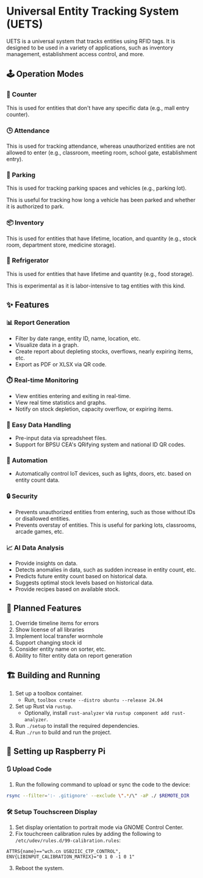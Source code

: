# Universal Entity Tracking System (UETS)

UETS is a universal system that tracks entities using RFID tags. It is designed to be used in a variety of applications, such as inventory management, establishment access control, and more.

## 🕹️ Operation Modes

### 🔢 Counter

This is used for entities that don't have any specific data (e.g., mall entry counter).

### 🕒 Attendance

This is used for tracking attendance, whereas unauthorized entities are not allowed to enter (e.g., classroom, meeting room, school gate, establishment entry).

### 🚗 Parking

This is used for tracking parking spaces and vehicles (e.g., parking lot).

This is useful for tracking how long a vehicle has been parked and whether it is authorized to park.

### 📦 Inventory

This is used for entities that have lifetime, location, and quantity (e.g., stock room, department store, medicine storage).

### 🧊 Refrigerator

This is used for entities that have lifetime and quantity (e.g., food storage).

This is experimental as it is labor-intensive to tag entities with this kind.

## ✨ Features

### 📊 Report Generation

- Filter by date range, entity ID, name, location, etc.
- Visualize data in a graph.
- Create report about depleting stocks, overflows, nearly expiring items, etc.
- Export as PDF or XLSX via QR code.

### ⏱️ Real-time Monitoring

- View entities entering and exiting in real-time.
- View real time statistics and graphs.
- Notify on stock depletion, capacity overflow, or expiring items.

### 🧾 Easy Data Handling

- Pre-input data via spreadsheet files.
- Support for BPSU CEA's QRifying system and national ID QR codes.

### 🤖 Automation

- Automatically control IoT devices, such as lights, doors, etc. based on entity count data.

### 🔒 Security

- Prevents unauthorized entities from entering, such as those without IDs or disallowed entities.
- Prevents overstay of entities. This is useful for parking lots, classrooms, arcade games, etc.

### 📈 AI Data Analysis

- Provide insights on data.
- Detects anomalies in data, such as sudden increase in entity count, etc.
- Predicts future entity count based on historical data.
- Suggests optimal stock levels based on historical data.
- Provide recipes based on available stock.

## 🚀 Planned Features

1. Override timeline items for errors
2. Show license of all libraries
3. Implement local transfer wormhole
4. Support changing stock id
5. Consider entity name on sorter, etc.
6. Ability to filter entity data on report generation

## 🏗️ Building and Running

1. Set up a toolbox container.
   - Run, `toolbox create --distro ubuntu --release 24.04`
2. Set up Rust via `rustup`.
   - Optionally, install `rust-analyzer` via `rustup component add rust-analyzer`.
3. Run `./setup` to install the required dependencies.
4. Run `./run` to build and run the project.

## 🔌 Setting up Raspberry Pi

### 🔃 Upload Code

1. Run the following command to upload or sync the code to the device:

```sh
rsync --filter=':- .gitignore' --exclude \".*/\" -aP ./ $REMOTE_DIR
```

### 🛠️ Setup Touchscreen Display

1. Set display orientation to portrait mode via GNOME Control Center.
2. Fix touchcreen calibration rules by adding the following to `/etc/udev/rules.d/99-calibration.rules`:

```
ATTRS{name}=="wch.cn USB2IIC_CTP_CONTROL", ENV{LIBINPUT_CALIBRATION_MATRIX}="0 1 0 -1 0 1"
```

3. Reboot the system.

